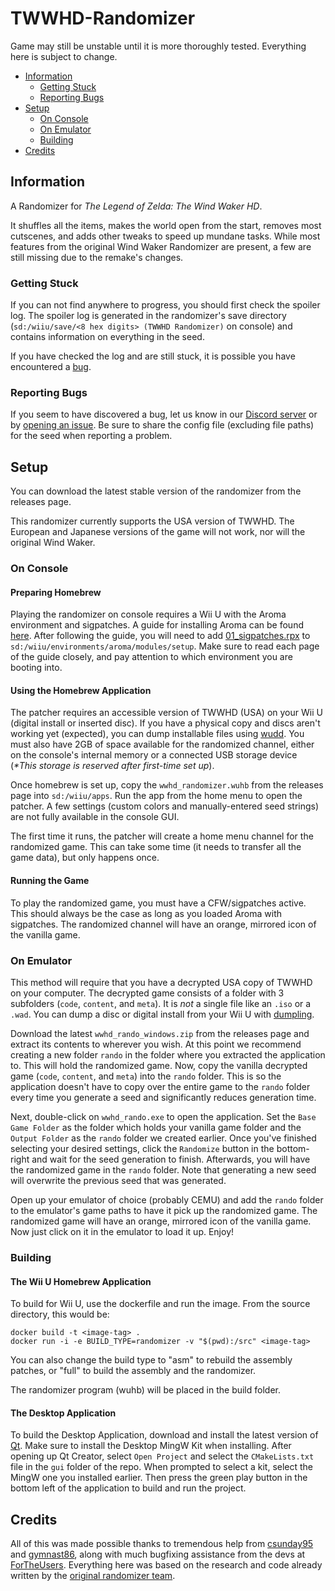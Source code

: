 # TWWHD-Randomizer
Game may still be unstable until it is more thoroughly tested. Everything here is subject to change.

* [Information](#Information)
  * [Getting Stuck](#Getting-Stuck)
  * [Reporting Bugs](#Reporting-Bugs)
* [Setup](#Setup)
  * [On Console](#On-Console)
  * [On Emulator](#On-Emulator)
  * [Building](#Building)
* [Credits](#Credits)

## Information
A Randomizer for *The Legend of Zelda: The Wind Waker HD*.

It shuffles all the items, makes the world open from the start, removes most cutscenes, and adds other tweaks to speed up mundane tasks. While most features from the original Wind Waker Randomizer are present, a few are still missing due to the remake's changes.

### Getting Stuck
If you can not find anywhere to progress, you should first check the spoiler log. The spoiler log is generated in the randomizer's save directory (`sd:/wiiu/save/<8 hex digits> (TWWHD Randomizer)` on console) and contains information on everything in the seed.

If you have checked the log and are still stuck, it is possible you have encountered a [bug](#Reporting-Bugs).

### Reporting Bugs
If you seem to have discovered a bug, let us know in our [Discord server](TODO) or by [opening an issue](https://github.com/SuperDude88/TWWHD-Randomizer/issues). Be sure to share the config file (excluding file paths) for the seed when reporting a problem.

## Setup
You can download the latest stable version of the randomizer from the releases page. 

This randomizer currently supports the USA version of TWWHD. The European and Japanese versions of the game will not work, nor will the original Wind Waker.

### On Console
#### Preparing Homebrew
Playing the randomizer on console requires a Wii U with the Aroma environment and sigpatches. A guide for installing Aroma can be found [here](https://wiiu.hacks.guide/#/aroma/getting-started). After following the guide, you will need to add [01_sigpatches.rpx](https://github.com/marco-calautti/SigpatchesModuleWiiU/releases) to `sd:/wiiu/environments/aroma/modules/setup`. Make sure to read each page of the guide closely, and pay attention to which environment you are booting into.

#### Using the Homebrew Application
The patcher requires an accessible version of TWWHD (USA) on your Wii U (digital install or inserted disc). If you have a physical copy and discs aren't working yet (expected), you can dump installable files using [wudd](https://github.com/wiiu-env/wudd). You must also have 2GB of space available for the randomized channel, either on the console's internal memory or a connected USB storage device (*\*This storage is reserved after first-time set up*).

Once homebrew is set up, copy the `wwhd_randomizer.wuhb` from the releases page into `sd:/wiiu/apps`. Run the app from the home menu to open the patcher. A few settings (custom colors and manually-entered seed strings) are not fully available in the console GUI.


The first time it runs, the patcher will create a home menu channel for the randomized game. This can take some time (it needs to transfer all the game data), but only happens once.

#### Running the Game
To play the randomized game, you must have a CFW/sigpatches active. This should always be the case as long as you loaded Aroma with sigpatches. The randomized channel will have an orange, mirrored icon of the vanilla game.

### On Emulator
This method will require that you have a decrypted USA copy of TWWHD on your computer. The decrypted game consists of a folder with 3 subfolders (`code`, `content`, and `meta`). It is *not* a single file like an `.iso` or a `.wad`. You can dump a disc or digital install from your Wii U with [dumpling](https://github.com/emiyl/dumpling).

Download the latest `wwhd_rando_windows.zip` from the releases page and extract its contents to wherever you wish. At this point we recommend creating a new folder `rando` in the folder where you extracted the application to. This will hold the randomized game. Now, copy the vanilla decrypted game (`code`, `content`, and `meta`) into the `rando` folder. This is so the application doesn't have to copy over the entire game to the `rando` folder every time you generate a seed and significantly reduces generation time. 

Next, double-click on `wwhd_rando.exe` to open the application. Set the `Base Game Folder` as the folder which holds your vanilla game folder and the `Output Folder` as the `rando` folder we created earlier. Once you've finished selecting your desired settings, click the `Randomize` button in the bottom-right and wait for the seed generation to finish. Afterwards, you will have the randomized game in the `rando` folder. Note that generating a new seed will overwrite the previous seed that was generated.

Open up your emulator of choice (probably CEMU) and add the `rando` folder to the emulator's game paths to have it pick up the randomized game. The randomized game will have an orange, mirrored icon of the vanilla game. Now just click on it in the emulator to load it up. Enjoy! 

### Building
#### The Wii U Homebrew Application
To build for Wii U, use the dockerfile and run the image.
From the source directory, this would be:

```
docker build -t <image-tag> .
docker run -i -e BUILD_TYPE=randomizer -v "$(pwd):/src" <image-tag>
```

You can also change the build type to "asm" to rebuild the assembly patches, or "full" to build the assembly and the randomizer.

The randomizer program (wuhb) will be placed in the build folder.

#### The Desktop Application
To build the Desktop Application, download and install the latest version of [Qt](https://www.qt.io/download-qt-installer-oss). Make sure to install the Desktop MingW Kit when installing. After opening up Qt Creator, select `Open Project` and select the `CMakeLists.txt` file in the `gui` folder of the repo. When prompted to select a kit, select the MingW one you installed earlier. Then press the green play button in the bottom left of the application to build and run the project.

## Credits
All of this was made possible thanks to tremendous help from [csunday95](https://github.com/csunday95) and [gymnast86](https://github.com/gymnast86), along with much bugfixing assistance from the devs at [ForTheUsers](https://fortheusers.org/). Everything here was based on the research and code already written by the [original randomizer team](https://github.com/LagoLunatic/wwrando#credits).
